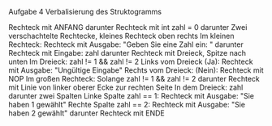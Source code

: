 Aufgabe 4 Verbalisierung des Struktogramms

Rechteck mit ANFANG
darunter
Rechteck mit int zahl = 0
darunter
Zwei verschachtelte Rechtecke, kleines Rechteck oben rechts
    Im kleinen Rechteck:
        Rechteck mit Ausgabe: "Geben Sie eine Zahl ein: "
        darunter
        Rechteck mit Eingabe: zahl
        darunter
        Rechteck mit Dreieck, Spitze nach unten
            Im Dreieck: zahl != 1 && zahl != 2
        Links vom Dreieck (Ja):
            Rechteck mit Ausgabe: "Ungültige Eingabe"
        Rechts vom Dreieck: (Nein):
            Rechteck mit NOP
    Im großen Rechteck:
        Solange zahl != 1 && zahl != 2
darunter
Rechteck mit Linie von linker oberer Ecke zur rechten Seite
    In dem Dreieck: zahl
    darunter zwei Spalten
        Linke Spalte zahl == 1:
            Rechteck mit Ausgabe: "Sie haben 1 gewählt"
        Rechte Spalte zahl == 2:
            Rechteck mit Ausgabe: "Sie haben 2 gewählt"
darunter
Rechteck mit ENDE
